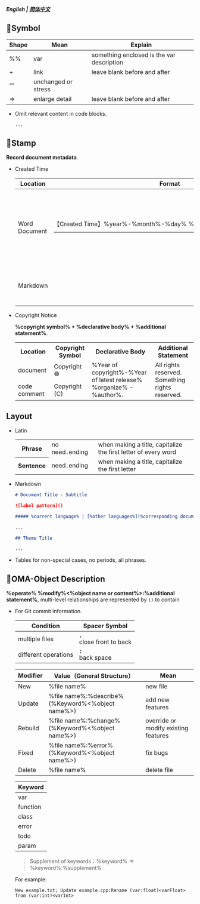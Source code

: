 ##### English | [简体中文](https://github.com/ODCLAB/odcstd/blob/main/zh-cn/文件管理.md)

## 🔖Symbol

| Shape | Mean                | Explain                                   |
| ----- | ------------------- | ----------------------------------------- |
| %%    | var                 | something enclosed is the var description |
| +     | link                | leave blank before and after              |
| “”    | unchanged or stress |                                           |
| =>    | enlarge detail      | leave blank before and after              |

- Omit relevant content in code blocks.

  ```
  ...
  ```
  
  

## 📌Stamp

**Record document metadata**.

- Created Time

  | Location      | Format                                                       | Remark                                                       |
  | ------------- | ------------------------------------------------------------ | ------------------------------------------------------------ |
  | Word Document | 【Created Time】%year%-%month%-%day% %hour%:%minute%<br/>——————————————————————————————————————— | appears in the top row and top grid<br/>font size: 5<br/>font color: #0c0c0 |
  | Markdown      | <!--%year%-%month%-%day% %hour%:%minute%-->                  | appears in the top row and top grid                          |

- Copyright Notice

  **%copyright symbol% + %declarative body% + %additional statement%**.

  <table>
      <tr>
      	<th>Location</th>
          <th>Copyright Symbol</th>
          <th>Declarative Body</th>
          <th>Additional Statement</th>
      </tr>
      <tr>
      	<td>document</td>
          <td>Copyright ©</td>
          <td rowspan="2">%Year of copyright%-%Year of latest release% %organize% - %author%.</td>
          <td rowspan="2">All rights reserved.<br/>Something rights reserved.</td>
      </tr>
      <tr>
      	<td>code comment</td>
          <td>Copyright (C)</td>
      </tr>
  </table>



## Layout

- Latin

    <table>
        <tr>
            <th>Phrase</th>
            <td>no need<code>.</code>ending</td>
            <td>when making a title, capitalize the first letter of every word</td>
        </tr>
        <tr>
            <th>Sentence</th>
            <td>need<code>.</code>ending</td>
            <td>when making a title, capitalize the first letter</td>
        </tr>
    </table>

- Markdown

  ```markdown
  # Document Title - Subtitle
  
  ![label pattern]()
  
  ##### %current language% | [%other languages%](%corresponding document link%)
  
  ...
  
  ## Theme Title
  
  ...
  ```

- Tables for non-special cases, no periods, all phrases.

## 📝OMA-Object Description

**%operate% %modify%<%object name or content%>:%additional statement%**, multi-level relationships are represented by `()` to contain

- For Git commit information.

    | Condition            | Spacer Symbol               |
    | -------------------- | --------------------------- |
    | multiple files       | `,`<br/>close front to back |
    | different operations | `;`<br/>back space          |

    | Modifier | Value（General Structure）                       | Mean                                 |
    | -------- | ------------------------------------------------ | ------------------------------------ |
    | New      | %file name%                                      | new file                             |
    | Update   | %file name%:%describe%(%Keyword%<%object name%>) | add new features                     |
    | Rebuild  | %file name%:%change%(%Keyword%<%object name%>)   | override or modify existing features |
    | Fixed    | %file name%:%error%(%Keyword%<%object name%>)    | fix bugs                             |
    | Delete   | %file name%                                      | delete file                          |

    | Keyword  |
    | -------- |
    | var      |
    | function |
    | class    |
    | error    |
    | todo     |
    | param    |

	> Supplement of keywords：%keyword% => %keyword%:%supplement%
	
	For example:
	
	```
	New example.txt; Update example.cpp:Rename (var:float)<varFloat> from (var:int)<varInt>